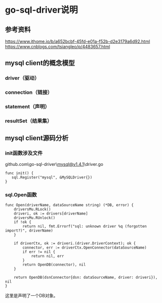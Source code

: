 # go-sql-driver说明

## 参考资料
https://www.ithome.io/b/a652bcbf-45fd-e01a-f52b-d2e3179a6d92.html
https://www.cnblogs.com/tsiangleo/p/4483657.html
## mysql client的概念模型
### driver（驱动）
### connection（链接）
### statement（声明）
### resultSet（结果集）

## mysql client源码分析
### init函数涉及文件
 github.com\go-sql-driver\mysql@v1.4.1\driver.go
 `````
 func init() {
 	sql.Register("mysql", &MySQLDriver{})
 }
`````

### sql.Open函数
`````
func Open(driverName, dataSourceName string) (*DB, error) {
	driversMu.RLock()
	driveri, ok := drivers[driverName]
	driversMu.RUnlock()
	if !ok {
		return nil, fmt.Errorf("sql: unknown driver %q (forgotten import?)", driverName)
	}

	if driverCtx, ok := driveri.(driver.DriverContext); ok {
		connector, err := driverCtx.OpenConnector(dataSourceName)
		if err != nil {
			return nil, err
		}
		return OpenDB(connector), nil
	}

	return OpenDB(dsnConnector{dsn: dataSourceName, driver: driveri}), nil
}
`````
这里是声明了一个DB对象。